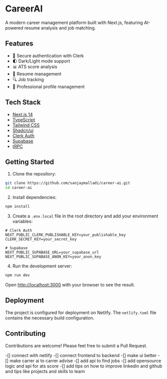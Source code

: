 # CareerAI

A modern career management platform built with Next.js, featuring AI-powered resume analysis and job matching.

## Features

- 🔐 Secure authentication with Clerk
- 🌓 Dark/Light mode support
- 📊 ATS score analysis
- 📝 Resume management
- 🔍 Job tracking
- 💼 Professional profile management

## Tech Stack

- [Next.js 14](https://nextjs.org/)
- [TypeScript](https://www.typescriptlang.org/)
- [Tailwind CSS](https://tailwindcss.com/)
- [Shadcn/ui](https://ui.shadcn.com/)
- [Clerk Auth](https://clerk.com/)
- [Supabase](https://supabase.com/)
- [tRPC](https://trpc.io/)

## Getting Started

1. Clone the repository:
```bash
git clone https://github.com/sanjaymalladi/career-ai.git
cd career-ai
```

2. Install dependencies:
```bash
npm install
```

3. Create a `.env.local` file in the root directory and add your environment variables:
```env
# Clerk Auth
NEXT_PUBLIC_CLERK_PUBLISHABLE_KEY=your_publishable_key
CLERK_SECRET_KEY=your_secret_key

# Supabase
NEXT_PUBLIC_SUPABASE_URL=your_supabase_url
NEXT_PUBLIC_SUPABASE_ANON_KEY=your_anon_key
```

4. Run the development server:
```bash
npm run dev
```

Open [http://localhost:3000](http://localhost:3000) with your browser to see the result.

## Deployment

The project is configured for deployment on Netlify. The `netlify.toml` file contains the necessary build configuration.

## Contributing

Contributions are welcome! Please feel free to submit a Pull Request.

-[] connect with netlify
-[] connect frontend to backend
-[] make ui better
-[] make carrer ai to carrer advise
-[] add api to find jobs
-[] add opensource logic and api for ats score
-[] add tips on how to improve linkedin and github and tips like projects and skills to learn